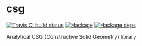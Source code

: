 # csg

[![Travis CI build status](https://travis-ci.org/dzhus/csg.svg)](https://travis-ci.org/dzhus/csg)
[![Hackage](https://img.shields.io/hackage/v/csg.svg)](https://hackage.haskell.org/package/csg)
[![Hackage deps](https://img.shields.io/hackage-deps/v/csg.svg)](http://packdeps.haskellers.com/feed?needle=csg)

Analytical CSG (Constructive Solid Geometry) library
